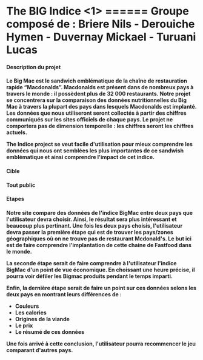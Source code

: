 <h1> The BIG Indice <1>
======
Groupe composé de : Briere Nils - Derouiche Hymen - Duvernay Mickael - Turuani Lucas 


<h4>Description du projet<h4>

Le Big Mac est le sandwich emblématique de la chaîne de restauration rapide “Macdonalds”. Macdonalds est présent dans de nombreux pays à travers le monde : il possèdent plus de 32 000 restaurants. 
Notre projet  se concentrera sur la comparaison des données nutritionnelles du Big Mac à travers la plupart des pays dans lesquels Macdonalds est implanté. Les données que nous utiliseront seront collectés à partir des chiffres communiqués sur les sites officiels de chaque pays. Le projet ne comportera pas de dimension temporelle : les chiffres seront les chiffres actuels.

The Indice project se veut facile d'utilisation pour mieux comprendre les données qui nous ont semblées les plus importantes de ce sandwish emblématique et ainsi comprendre l'impact de cet indice. 

<h4>Cible<h4> 

Tout public

<h4>Etapes<h4>

Notre site compare des données de l'indice BigMac entre deux pays que l'utilisateur devra choisir. Ainsi, le résultat sera plus intéressant et beaucoup plus pertinant. 
Une fois les deux pays choisis, l'utilisateur devra passer la première étape qui est de trouver les pays/zones géographiques où on ne trouve pas de restaurant Mcdonald's. Le but ici est de faire comprendre l'implantation de cette chaine de Fastfood dans le monde. 

La seconde étape serait de faire comprendre à l'utilisateur l'indice BigMac d'un point de vue économique. En choissant une heure précise, il pourra voir défiler les Bigmac produits pendant le temps imparti. 

Enfin, la dernière étape serait de faire un point sur ces données selons les deux pays en montrant leurs différences de : 
- Couleurs 
- Les calories
- Origines de la viande
- Le prix
- Le résumé de ces données

Une fois arrivé à cette conclusion, l'utilisateur pourra recommencer le jeu comparant d'autres pays. 
